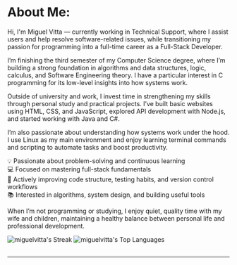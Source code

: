 
# About Me: <br>
Hi, I'm Miguel Vitta — currently working in Technical Support, where I assist users and help resolve software-related issues, while transitioning my passion for programming into a full-time career as a Full-Stack Developer.

I’m finishing the third semester of my Computer Science degree, where I’m building a strong foundation in algorithms and data structures, logic, calculus, and Software Engineering theory. I have a particular interest in C programming for its low-level insights into how systems work.

Outside of university and work, I invest time in strengthening my skills through personal study and practical projects. I’ve built basic websites using HTML, CSS, and JavaScript, explored API development with Node.js, and started working with Java and C#.

I’m also passionate about understanding how systems work under the hood. I use Linux as my main environment and enjoy learning terminal commands and scripting to automate tasks and boost productivity.

💡 Passionate about problem-solving and continuous learning <br>
💻 Focused on mastering full-stack fundamentals <br>
🌱 Actively improving code structure, testing habits, and version control workflows <br>
📚 Interested in algorithms, system design, and building useful tools <br>

When I’m not programming or studying, I enjoy quiet, quality time with my wife and children, maintaining a healthy balance between personal life and professional development.

![miguelvitta's Streak](https://github-readme-streak-stats.herokuapp.com/?user=miguelvitta&theme=dark&hide_border=false)  ![miguelvitta's Top Languages](https://github-readme-stats.vercel.app/api/top-langs/?username=miguelvitta&theme=dark&show_icons=true&hide_border=true&layout=compact) 
<br> <br>


---

